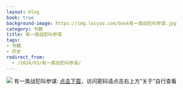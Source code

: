 ```yaml
---
layout: blog
book: true
background-image: https://img.locyoo.com/book有一类战犯叫参谋.jpg
category: 书籍
title: 有一类战犯叫参谋
tags:
- 书籍
- 历史
redirect_from:
  - /2024/03/有一类战犯叫参谋/
---
```

![](https://img.locyoo.com/book有一类战犯叫参谋.jpg)
有一类战犯叫参谋: <a name = "ref1" href="https://089m.com/f/50983618-1269964763-d15102?p=3619">点击下载</a>，访问密码请点击右上方“关于”自行查看